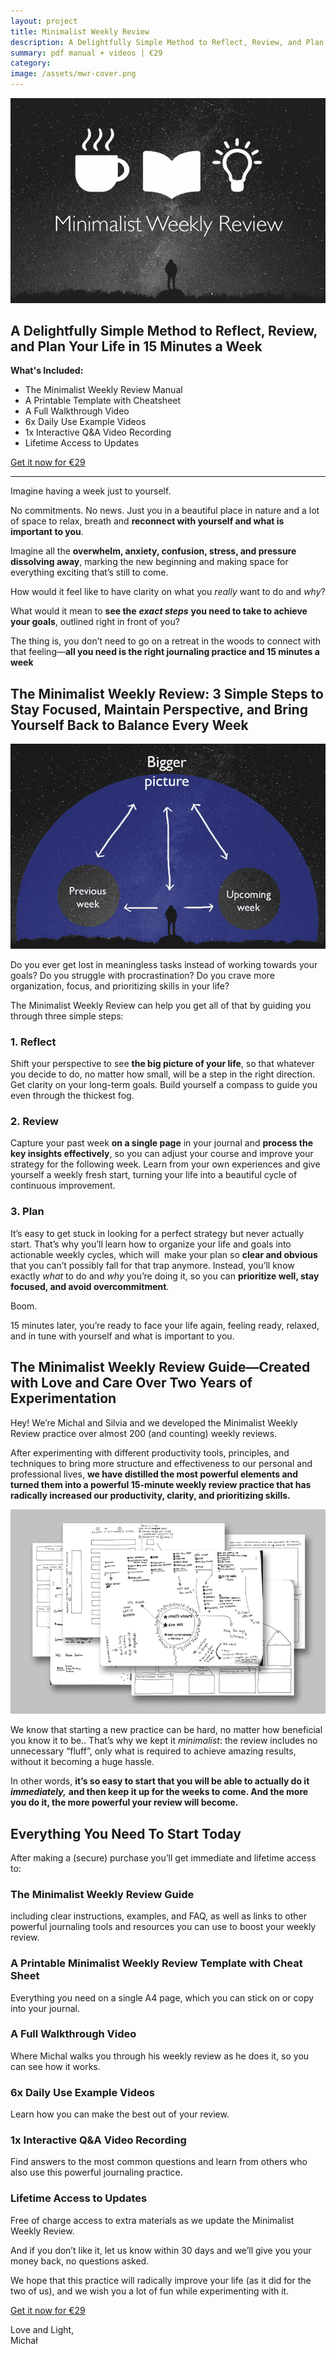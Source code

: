 ```yaml
---
layout: project
title: Minimalist Weekly Review
description: A Delightfully Simple Method to Reflect, Review, and Plan Your Life in 15 Minutes a Week
summary: pdf manual + videos | €29
category: 
image: /assets/mwr-cover.png
---
```


![Minimalist Weekly Review](/assets/mwr-cover.png)

## A Delightfully Simple Method to Reflect, Review, and Plan Your Life in 15 Minutes a Week

**What's Included:**
- The Minimalist Weekly Review Manual
- A Printable Template with Cheatsheet
- A Full Walkthrough Video
- 6x Daily Use Example Videos
- 1x Interactive Q&A Video Recording
- Lifetime Access to Updates

[Get it now for €29](https://payhip.com/buy?link=19GQ)

<hr>



Imagine having a week just to yourself. 

No commitments. No news. Just you in a beautiful place in nature and a lot of space to relax, breath and **reconnect with yourself and what is important to you**.

Imagine all the **overwhelm, anxiety, confusion, stress, and pressure dissolving away**, marking the new beginning and making space for everything exciting that’s still to come.

How would it feel like to have clarity on what you _really_ want to do and _why_?

What would it mean to **see the** **_exact steps_** **you need to take to achieve your goals**, outlined right in front of you?

The thing is, you don’t need to go on a retreat in the woods to connect with that feeling—**all you need is the right journaling practice and 15 minutes a week**

## The Minimalist Weekly Review: 3 Simple Steps to Stay Focused, Maintain Perspective, and Bring Yourself Back to Balance Every Week

![Minimalist Weekly Review Overview](/assets/mwr-overview.png)

Do you ever get lost in meaningless tasks instead of working towards your goals? Do you struggle with procrastination? Do you crave more organization, focus, and prioritizing skills in your life?

The Minimalist Weekly Review can help you get all of that by guiding you through three simple steps:

### 1. Reflect

Shift your perspective to see **the big picture of your life**, so that whatever you decide to do, no matter how small, will be a step in the right direction. Get clarity on your long-term goals. Build yourself a compass to guide you even through the thickest fog.

### 2. Review

Capture your past week **on a single page** in your journal and **process the key insights effectively**, so you can adjust your course and improve your strategy for the following week. Learn from your own experiences and give yourself a weekly fresh start, turning your life into a beautiful cycle of continuous improvement.

### 3. Plan

It’s easy to get stuck in looking for a perfect strategy but never actually start. That’s why you’ll learn how to organize your life and goals into actionable weekly cycles, which will  make your plan so **clear and obvious** that you can’t possibly fall for that trap anymore. Instead, you’ll know exactly _what_ to do and _why_ you’re doing it, so you can **prioritize well, stay focused, and avoid overcommitment**.

Boom.

15 minutes later, you’re ready to face your life again, feeling ready, relaxed, and in tune with yourself and what is important to you.

## The Minimalist Weekly Review Guide—Created with Love and Care Over Two Years of Experimentation

Hey! We’re Michal and Silvia and we developed the Minimalist Weekly Review practice over almost 200 (and counting) weekly reviews.

After experimenting with different productivity tools, principles, and techniques to bring more structure and effectiveness to our personal and professional lives, **we have distilled the most powerful elements and turned them into a powerful 15-minute weekly review practice that has radically increased our productivity, clarity, and prioritizing skills.**

![Experiments with the Minimalist Weekly Review](/assets/mwr-experiments.png)

We know that starting a new practice can be hard, no matter how beneficial you know it to be.. That’s why we kept it _minimalist_: the review includes no unnecessary “fluff”, only what is required to achieve amazing results, without it becoming a huge hassle.

In other words, **it’s so easy to start that you will be able to actually do it** **_immediately,_** **and then keep it up for the weeks to come. And the more you do it, the more powerful your review will become.**

## Everything You Need To Start Today

After making a (secure) purchase you’ll get immediate and lifetime access to:

### The Minimalist Weekly Review Guide

including clear instructions, examples, and FAQ, as well as links to other powerful journaling tools and resources you can use to boost your weekly review.

### A Printable Minimalist Weekly Review Template with Cheat Sheet

Everything you need on a single A4 page, which you can stick on or copy into your journal.

### A Full Walkthrough Video

Where Michal walks you through his weekly review as he does it, so you can see how it works.

### 6x Daily Use Example Videos

Learn how you can make the best out of your review.

### 1x Interactive Q&A Video Recording

Find answers to the most common questions and learn from others who also use this powerful journaling practice.

### Lifetime Access to Updates

Free of charge access to extra materials as we update the Minimalist Weekly Review.

And if you don’t like it, let us know within 30 days and we’ll give you your money back, no questions asked.

We hope that this practice will radically improve your life (as it did for the two of us), and we wish you a lot of fun while experimenting with it.

[Get it now for €29](https://payhip.com/buy?link=19GQ)

Love and Light,  
Michał